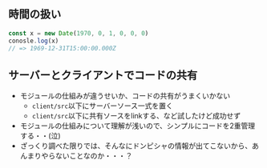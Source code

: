 ## 時間の扱い

``` typescript
const x = new Date(1970, 0, 1, 0, 0, 0)
conosle.log(x)
// => 1969-12-31T15:00:00.000Z
```

## サーバーとクライアントでコードの共有

- モジュールの仕組みが違うせいか、コードの共有がうまくいかない
  - `client/src`以下にサーバーソース一式を置く
  - `client/src`以下に共有ソースをlinkする、など試したけど成功せず
- モジュールの仕組みについて理解が浅いので、シンプルにコードを2重管理する・・(泣)
- ざっくり調べた限りでは、そんなにドンピシャの情報が出てこないから、あんまりやらないことなのか・・・？
